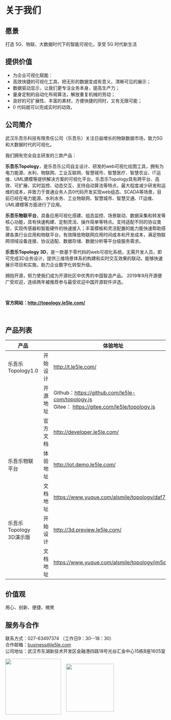 # 关于我们

## 愿景

打造 5G、物联、大数据时代下的智能可视化，享受 5G 时代新生活

## 提供价值

* 为企业可视化赋能：
* 高效快捷的可视化工具，把无形的数据变成有意义、清晰可见的展示；
* 数据驱动显示，让我们更专注业务本身，提高生产力；
* 量身定制的自动化布局算法，解放重复机械的劳动；
* 良好的可扩展性、丰富的素材，方便快捷的同时，又有无限可能；
* 0 代码就可以完成实时的动效。

## 公司简介

武汉乐吾乐科技有限责任公司（乐吾乐）关注日益增长的物联数据市场，致力5G和大数据时代的可视化。

我们拥有完全自主研发的三款产品：

**乐吾乐Topology**，是乐吾乐公司自主设计、研发的web可视化绘图工具，拥有为电力能源、水利、物联网、工业互联网、智慧城市、智慧医疗、智慧农业、IT运维、UML建模等提供解决方案的可视化平台。乐吾乐Topology具有跨平台、高效、可扩展、实时监控、动态交互、支持自动算法等特点，最大程度减少研发和运维的成本，并致力于普通业务人员0代码开发实现web组态、SCADA等场景，目前已经在电力能源、水利水务、工业物联网、智慧城市、智慧交通、IT运维、UML建模等方面进行了应用。

**乐吾乐物联平台**，具备应用可视化搭建、组态监控、场景联动、数据采集和转发等核心功能，具有快速构建、定制灵活、操作简单等特点。支持适配不同的协议类型，实现传感器和智能硬件的快速接入；丰富模板和灵活配置的能力能快速帮助搭建各类行业应用和物联平台，有效降低物联网应用时间成本和开发成本，满足物联网领域设备连接、协议适配、数据存储、数据分析等平台级服务需求。

**乐吾乐Topology 3D**，是一款基于零代码的web可视化系统，无需开发人员，即可完成3D业务设计，提供三维场景体系的构建和实时交互效果的联动，能够快速展示项目和实施，助力企业数字化转型升级。

拥抱开源，努力使我们成为开源社区中优秀的中国智造产品。
2019年9月开源便广受欢迎，连续两年被推荐参与最受欢迎中国开源软件评选。

<br>  

**官方网站：http://topology.le5le.com/**

<br>  

## 产品列表

| 产品 |         | 体验地址 |  
| ---- | ------------ | ---- | 
| 乐吾乐Topology1.0    | 开始设计     | http://t.le5le.com/  | 
|     | 开源地址       | Github：https://github.com/le5le-com/topology.js  <br/>  Gitee：  https://gitee.com/le5le/topology.js| 
|    | 官方文档         | http://developer.le5le.com/  | 
| 乐吾乐物联平台   | 体验地址       | http://iot.demo.le5le.com/| 
|    | 文档地址       | https://www.yuque.com/alsmile/topology/daf7sb | 
| 乐吾乐Topology 3D演示版    |开始设计 | http://3d.preview.le5le.com/   | 
|     | 文档地址 | https://www.yuque.com/alsmile/topology/im5pb0   | 

## 价值观

用心、创新、便捷、微笑

## 服务与合作

联系方式：027-63497374 （工作日9：30--18：30）
<br>
合作邮箱：business@le5le.com
<br>
公司地址：武汉市东湖新技术开发区金融港四路18号光谷汇金中心15栋B座1605室
<br>

<div style="display:flex; justify-content:">
<img style="height:175px; " src="http://topology.le5le.com/img/bin_wechat.9366bba6.jpg" >

<img style="height:150px; margin: 16px" src="http://topology.le5le.com/assets/img/%E5%95%86%E5%8A%A1%E5%92%A8%E8%AF%A2%E4%BA%8C%E7%BB%B4%E7%A0%81.png" >

</div>

